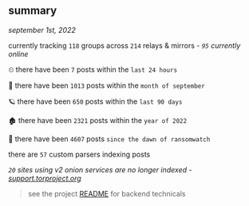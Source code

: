 
## summary
_september 1st, 2022_

currently tracking `118` groups across `214` relays & mirrors - _`95` currently online_

⏲ there have been `7` posts within the `last 24 hours`

🦈 there have been `1013` posts within the `month of september`

🪐 there have been `650` posts within the `last 90 days`

🏚 there have been `2321` posts within the `year of 2022`

🦕 there have been `4607` posts `since the dawn of ransomwatch`

there are `57` custom parsers indexing posts

_`20` sites using v2 onion services are no longer indexed - [support.torproject.org](https://support.torproject.org/onionservices/v2-deprecation/)_

> see the project [README](https://github.com/joshhighet/ransomwatch#ransomwatch--) for backend technicals

